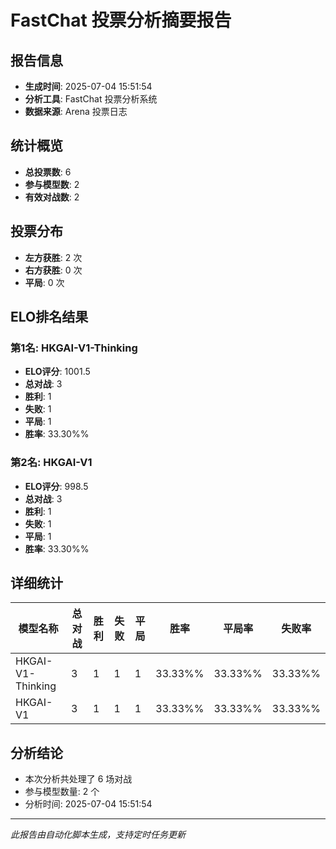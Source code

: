 # FastChat 投票分析摘要报告

## 报告信息
- **生成时间**: 2025-07-04 15:51:54
- **分析工具**: FastChat 投票分析系统
- **数据来源**: Arena 投票日志

## 统计概览
- **总投票数**: 6
- **参与模型数**: 2
- **有效对战数**: 2

## 投票分布
- **左方获胜**: 2 次
- **右方获胜**: 0 次
- **平局**: 0 次

## ELO排名结果
### 第1名: HKGAI-V1-Thinking
- **ELO评分**: 1001.5
- **总对战**: 3
- **胜利**: 1
- **失败**: 1
- **平局**: 1
- **胜率**: 33.30%%

### 第2名: HKGAI-V1
- **ELO评分**: 998.5
- **总对战**: 3
- **胜利**: 1
- **失败**: 1
- **平局**: 1
- **胜率**: 33.30%%

## 详细统计

| 模型名称 | 总对战 | 胜利 | 失败 | 平局 | 胜率 | 平局率 | 失败率 |
|---------|--------|------|------|------|------|--------|--------|
| HKGAI-V1-Thinking | 3 | 1 | 1 | 1 | 33.33%% | 33.33%% | 33.33%% |
| HKGAI-V1 | 3 | 1 | 1 | 1 | 33.33%% | 33.33%% | 33.33%% |

## 分析结论
- 本次分析共处理了 6 场对战
- 参与模型数量: 2 个
- 分析时间: 2025-07-04 15:51:54

---
*此报告由自动化脚本生成，支持定时任务更新*
